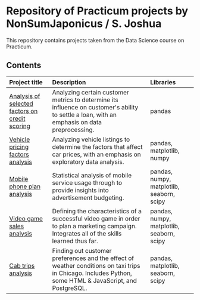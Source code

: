 # Repository of Practicum projects by NonSumJaponicus / S. Joshua
This repository contains projects taken from the Data Science course on Practicum.

## Contents
| Project title         | Description                                                                                 | Libraries                      |
|:--------------------- |:------------------------------------------------------------------------------------------- |:------------------------------ |
|[Analysis of selected factors on credit scoring](https://github.com/NonSumJaponicus/Practicum/tree/main/06%20-%20Cab%20trips%20analysis)|Analyzing certain customer metrics to determine its influence on customer's ability to settle a loan, with an emphasis on data preprocessing.|pandas|
|[Vehicle pricing factors analysis](https://github.com/NonSumJaponicus/Practicum/tree/main/03%20-%20Vehicle%20price%20factors%20analysis)|Analyzing vehicle listings to determine the factors that affect car prices, with an emphasis on exploratory data analysis.|pandas, matplotlib, numpy|
|[Mobile phone plan analysis](https://github.com/NonSumJaponicus/Practicum/tree/main/04%20-%20Mobile%20phone%20plan%20analysis)|Statistical analysis of mobile service usage through to provide insights into advertisement budgeting.|pandas, numpy, matplotlib, seaborn, scipy|
|[Video game sales analysis](https://github.com/NonSumJaponicus/Practicum/tree/main/05%20-%20Video%20game%20sales%20analysis)|Defining the characteristics of a successful video game in order to plan a marketing campaign. Integrates all of the skills learned thus far.|pandas, numpy, matplotlib, seaborn, scipy|
|[Cab trips analysis](https://github.com/NonSumJaponicus/Practicum/tree/main/06%20-%20Cab%20trips%20analysis)|Finding out customer preferences and the effect of weather conditions on taxi trips in Chicago. Includes Python, some HTML & JavaScript, and PostgreSQL.|pandas, matplotlib, seaborn, scipy|